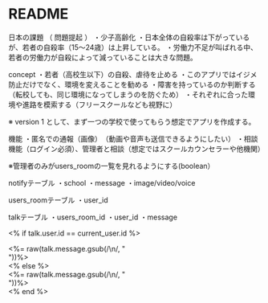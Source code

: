 # README

日本の課題 （ 問題提起 ）
・少子高齢化
・日本全体の自殺率は下がっているが、若者の自殺率（15～24歳）は上昇している。
・労働力不足が叫ばれる中、若者の労働力が自殺によって減っていることは大きな問題。

concept
・若者（高校生以下）の自殺、虐待を止める
・このアプリではイジメ防止だけでなく、環境を変えることを勧める
・障害を持っているのか判断する（転校しても、同じ環境になってしまうのを防ぐため）
・それぞれに合った環境や進路を模索する（フリースクールなども視野に）


※ version 1 として、まず一つの学校で使ってもらう想定でアプリを作成する。


機能
・匿名での通報（画像）　（動画や音声も送信できるようにしたい）
・相談機能（ログイン必須）、管理者と相談（想定ではスクールカウンセラーや他機関）



※管理者のみがusers_roomの一覧を見れるようにする(boolean）



notifyテーブル
・school
・message
・image/video/voice

users_roomテーブル
・user_id

talkテーブル
・users_room_id
・user_id
・message





<% if talk.user.id == current_user.id %>
        <div class = "my-chat">
          <%= raw(talk.message.gsub(/\n/, "<br>"))%>
        </div>
      <% else %>
        <div class = "the_other_person-chat">
          <%= raw(talk.message.gsub(/\n/, "<br>"))%>
        </div>
      <% end %>